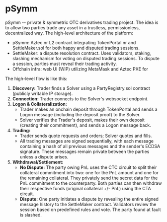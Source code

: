# pSymm

pSymm -- private & symmetric OTC derivatives trading project. The idea is to allow two parties trade any asset in a trustless, permissionless, decentralized way. The high-level architecture of the platform:

- pSymm: Aztec.nr L2 contract integrating TokenPortal.nr and SettleMaker.sol for both happy and disputed trading sessions.
- SettleMaker: a dispute resolution contract. Uses validators, staking, slashing mechanism for voting on disputed trading sessions. To dispute a session, parties must reveal their trading activity.
- Offchain infra: web UI (WIP) utilizing MetaMask and Aztec PXE for 

The high-level flow is like this:

1.  **Discovery:** Trader finds a Solver using a PartyRegistry.sol contract (publicly writable IP storage).
2.  **Connection:** Trader connects to the Solver's websocket endpoint.
3.  **Logon & Collateralization:**
    - Trader makes an onchain deposit through TokenPortal and sends a Logon message (including the deposit proof) to the Solver.
    - Solver verifies the Trader's deposit, makes their own deposit (creating their commitment), and sends a Logon message back.
4.  **Trading:**
    - Trader sends quote requests and orders; Solver quotes and fills.
    - All trading messages are signed sequentially, with each message containing a hash of all previous messages and the sender's ECDSA signature. These messages remain private between the parties unless a dispute arises.
5.  **Withdrawal/Settlement:**
    - **No Dispute:** The party owing PnL uses the CTC circuit to split their collateral commitment into two: one for the PnL amount and one for the remaining collateral. They privately send the secret data for the PnL commitment to the counterparty. Both parties can then withdraw their respective funds (original collateral +/- PnL) using the CTA circuit.
    - **Dispute:** One party initiates a dispute by revealing the entire signed message history to the SettleMaker contract. Validators review the session based on predefined rules and vote. The party found at fault is slashed.
